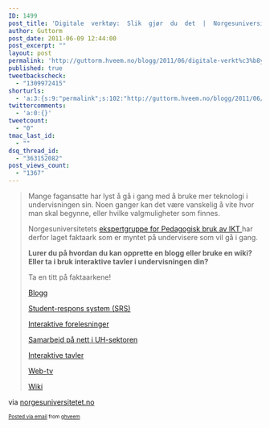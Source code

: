 ```yaml
---
ID: 1499
post_title: 'Digitale  verktøy:  Slik  gjør  du  det  |  Norgesuniversitetet'
author: Guttorm
post_date: 2011-06-09 12:44:00
post_excerpt: ""
layout: post
permalink: 'http://guttorm.hveem.no/blogg/2011/06/digitale-verkt%c3%b8y-slik-gj%c3%b8r-du-det-norgesuniversitetet/'
published: true
tweetbackscheck:
  - "1309972415"
shorturls:
  - 'a:3:{s:9:"permalink";s:102:"http://guttorm.hveem.no/blogg/2011/06/digitale-verkt%c3%b8y-slik-gj%c3%b8r-du-det-norgesuniversitetet/";s:7:"tinyurl";s:26:"http://tinyurl.com/3o5adof";s:4:"isgd";s:19:"http://is.gd/i4i4QU";}'
twittercomments:
  - 'a:0:{}'
tweetcount:
  - "0"
tmac_last_id:
  - ""
dsq_thread_id:
  - "363152082"
post_views_count:
  - "1367"
---
```

<div class='posterous_autopost'><div class="posterous_bookmarklet_entry"> <blockquote class="posterous_long_quote"><p>Mange fagansatte har lyst å gå i gang med å bruke mer teknologi i undervisningen sin. Noen ganger kan det være vanskelig å vite hvor man skal begynne, eller hvilke valgmuligheter som finnes.</p>  <p>Norgesuniversitetets <a href="http://norgesuniversitetet.no/ikt/pedagogisk-ikt">ekspertgruppe for Pedagogisk bruk av IKT </a>har derfor laget faktaark som er myntet på undervisere som vil gå i gang.</p>  <p><strong>Lurer du på hvordan du kan opprette en blogg eller bruke en wiki? Eller ta i bruk interaktive tavler i undervisningen din? </strong></p>  <p>Ta en titt på faktaarkene!</p>  <p><a href="http://norgesuniversitetet.no/files/blogg.pdf">Blogg</a></p>  <p><a href="http://norgesuniversitetet.no/files/srs.pdf">Student-respons system (SRS) </a></p>  <p><a href="http://norgesuniversitetet.no/files/interaktiveforelesninger.pdf">Interaktive forelesninger</a></p>  <p><a href="http://norgesuniversitetet.no/files/nettsamarbeid.pdf">Samarbeid på nett i UH-sektoren</a></p>  <p><a href="http://norgesuniversitetet.no/files/interaktivetavler.pdf">Interaktive tavler</a></p>  <p><a href="http://norgesuniversitetet.no/files/webtv.pdf">Web-tv</a></p>  <p><a href="http://norgesuniversitetet.no/files/wiki.pdf">Wiki</a></p></blockquote>    <div class="posterous_quote_citation">via <a href="http://norgesuniversitetet.no/ikt/digitale-verktoy-slik-gjor-du-det">norgesuniversitetet.no</a></div> <p></p></div>      <p style="font-size: 10px;">  <a href="http://posterous.com">Posted via email</a>   from <a href="http://ghveem.posterous.com/digitale-verktoy-slik-gjor-du-det-norgesunive">ghveem</a>  </p>  </div>